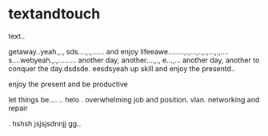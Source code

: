 # textandtouch
text..

getaway..yeah.,.,
sds....,.,......
and enjoy lifeeawe........,.,...,..,.,...,.,....
s....webyeah.,.,.........
another day, another....,.,
e...,...
another day, another to conquer the day.dsdsde.
eesdsyeah
up skill and enjoy the presentd..

enjoy the present and be productive 

let things be....
..
helo
. overwhelming job and position. vlan. networking and repair

.
hshsh
jsjsjsdnnjj
gg..
